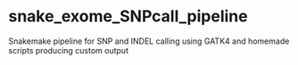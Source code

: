 # snake_exome_SNPcall_pipeline
Snakemake pipeline for SNP and INDEL calling using GATK4 and homemade scripts producing custom output
